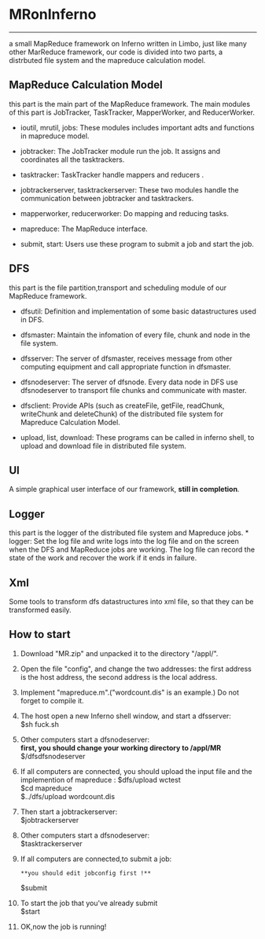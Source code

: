 # MRonInferno
****
a small MapReduce framework on Inferno written in Limbo, just like many other MarReduce framework, our code is divided into two parts, a distrbuted file system and the mapreduce calculation model.

## MapReduce Calculation Model

this part is the main part of the MapReduce framework. The main modules of this part is JobTracker, TaskTracker, MapperWorker, and ReducerWorker.
    
* ioutil, mrutil, jobs:
	These modules includes important adts and functions in mapreduce model.

* jobtracker:
	The JobTracker module run the job.
	It assigns and coordinates all the tasktrackers.
	
* tasktracker:
	TaskTracker handle mappers and reducers .

* jobtrackerserver, tasktrackerserver:
	These two modules handle the communication between jobtracker and tasktrackers.

* mapperworker, reducerworker:
	Do mapping and reducing tasks.

* mapreduce:
	The MapReduce interface.

* submit, start:
	Users use these program to submit a job and start the job.

## DFS 
this part is the file partition,transport and scheduling module of our MapReduce framework.

* dfsutil:
	Definition and implementation of some basic datastructures used in DFS.

* dfsmaster:
	Maintain the infomation of every file, chunk and node in the file system.

* dfsserver:
		The server of dfsmaster, receives message from other computing equipment and call appropriate function in dfsmaster.

* dfsnodeserver:
		The server of dfsnode. Every data node in DFS use dfsnodeserver to transport file chunks and communicate with master.
		
* dfsclient:
		Provide APIs (such as createFile, getFile, readChunk, writeChunk and deleteChunk) of the distributed file system for Mapreduce Calculation Model.
	
* upload, list, download:
		These programs can be called in inferno shell, to upload and download file in distributed file system.
		
## UI
   A simple graphical user interface of our framework, **still in completion**.

## Logger
this part is the logger of the distributed file system and Mapreduce jobs.
	* logger:
		Set the log file and write logs into the log file and on the screen when the DFS and MapReduce jobs are working.
	 	The log file can record the state of the work and recover the work if it ends in failure.

## Xml
   Some tools to transform dfs datastructures into xml file, so that they can be transformed easily. 
    
## How to start

1. Download "MR.zip" and unpacked it to the directory "/appl/".

2. Open the file "config", and change the two addresses: the first address is the host address, the second address is the local address.

3. Implement "mapreduce.m".("wordcount.dis" is an example.) Do not forget to compile it.

4. The host open a new Inferno shell window, and start a dfsserver:     
    $sh fuck.sh
   
5. Other computers start a dfsnodeserver:   
	**first, you should change your working directory to /appl/MR**    
	$/dfsdfsnodeserver
	
6. If all computers are connected, you should upload the input file and the implemention of mapreduce : 
	$dfs/upload wctest   
	$cd mapreduce   
	$../dfs/upload wordcount.dis
	   
7. Then start a jobtrackerserver:   
	$jobtrackerserver
	
8. Other computers start a dfsnodeserver:   
	$tasktrackerserver
	
9. If all computers are connected,to submit a job:

       **you should edit jobconfig first !**       
	$submit
	
10. To start the job that you've already submit   
	$start
	
11. OK,now the job is running!
